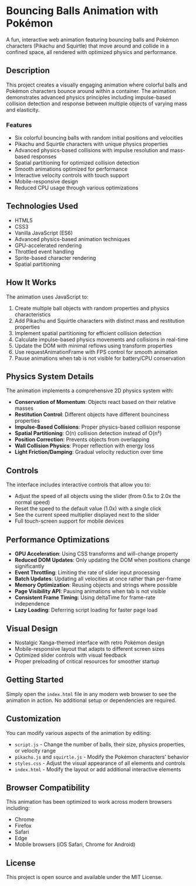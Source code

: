 # Bouncing Balls Animation with Pokémon

A fun, interactive web animation featuring bouncing balls and Pokémon characters (Pikachu and Squirtle) that move around and collide in a confined space, all rendered with optimized physics and performance.

## Description

This project creates a visually engaging animation where colorful balls and Pokémon characters bounce around within a container. The animation demonstrates advanced physics principles including impulse-based collision detection and response between multiple objects of varying mass and elasticity.

### Features

- Six colorful bouncing balls with random initial positions and velocities
- Pikachu and Squirtle characters with unique physics properties
- Advanced physics-based collisions with impulse resolution and mass-based responses
- Spatial partitioning for optimized collision detection
- Smooth animations optimized for performance
- Interactive velocity controls with touch support
- Mobile-responsive design
- Reduced CPU usage through various optimizations

## Technologies Used

- HTML5
- CSS3
- Vanilla JavaScript (ES6)
- Advanced physics-based animation techniques
- GPU-accelerated rendering
- Throttled event handling
- Sprite-based character rendering
- Spatial partitioning

## How It Works

The animation uses JavaScript to:
1. Create multiple ball objects with random properties and physics characteristics
2. Add Pikachu and Squirtle characters with distinct mass and restitution properties
3. Implement spatial partitioning for efficient collision detection
4. Calculate impulse-based physics movements and collisions in real-time
5. Update the DOM with minimal reflows using transform properties
6. Use requestAnimationFrame with FPS control for smooth animation
7. Pause animations when tab is not visible for battery/CPU conservation

## Physics System Details

The animation implements a comprehensive 2D physics system with:

- **Conservation of Momentum**: Objects react based on their relative masses
- **Restitution Control**: Different objects have different bounciness properties
- **Impulse-Based Collisions**: Proper physics-based collision response
- **Spatial Partitioning**: O(n) collision detection instead of O(n²)
- **Position Correction**: Prevents objects from overlapping
- **Wall Collision Physics**: Proper reflection with energy loss
- **Light Friction/Damping**: Gradual velocity reduction over time

## Controls

The interface includes interactive controls that allow you to:
- Adjust the speed of all objects using the slider (from 0.5x to 2.0x the normal speed)
- Reset the speed to the default value (1.0x) with a single click
- See the current speed multiplier displayed next to the slider
- Full touch-screen support for mobile devices

## Performance Optimizations

- **GPU Acceleration**: Using CSS transforms and will-change property
- **Reduced DOM Updates**: Only updating the DOM when positions change significantly
- **Event Throttling**: Limiting the rate of slider input processing
- **Batch Updates**: Updating all velocities at once rather than per-frame
- **Memory Optimization**: Reusing objects and strings where possible
- **Page Visibility API**: Pausing animations when tab is not visible
- **Consistent Frame Timing**: Using deltaTime for frame-rate independence
- **Lazy Loading**: Deferring script loading for faster page load

## Visual Design

- Nostalgic Xanga-themed interface with retro Pokémon design
- Mobile-responsive layout that adapts to different screen sizes
- Optimized slider controls with visual feedback
- Proper preloading of critical resources for smoother startup

## Getting Started

Simply open the `index.html` file in any modern web browser to see the animation in action. No additional setup or dependencies are required.

## Customization

You can modify various aspects of the animation by editing:
- `script.js` - Change the number of balls, their size, physics properties, or velocity range
- `pikachu.js` and `squirtle.js` - Modify the Pokémon characters' behavior
- `styles.css` - Adjust the visual appearance of all elements and controls
- `index.html` - Modify the layout or add additional interactive elements

## Browser Compatibility

This animation has been optimized to work across modern browsers including:
- Chrome
- Firefox
- Safari
- Edge
- Mobile browsers (iOS Safari, Chrome for Android)

## License

This project is open source and available under the MIT License. 